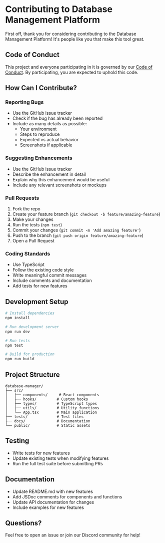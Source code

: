# Contributing to Database Management Platform

First off, thank you for considering contributing to the Database Management Platform! It's people like you that make this tool great.

## Code of Conduct

This project and everyone participating in it is governed by our [Code of Conduct](CODE_OF_CONDUCT.md). By participating, you are expected to uphold this code.

## How Can I Contribute?

### Reporting Bugs

- Use the GitHub issue tracker
- Check if the bug has already been reported
- Include as many details as possible:
  - Your environment
  - Steps to reproduce
  - Expected vs actual behavior
  - Screenshots if applicable

### Suggesting Enhancements

- Use the GitHub issue tracker
- Describe the enhancement in detail
- Explain why this enhancement would be useful
- Include any relevant screenshots or mockups

### Pull Requests

1. Fork the repo
2. Create your feature branch (`git checkout -b feature/amazing-feature`)
3. Make your changes
4. Run the tests (`npm test`)
5. Commit your changes (`git commit -m 'Add amazing feature'`)
6. Push to the branch (`git push origin feature/amazing-feature`)
7. Open a Pull Request

### Coding Standards

- Use TypeScript
- Follow the existing code style
- Write meaningful commit messages
- Include comments and documentation
- Add tests for new features

## Development Setup

```bash
# Install dependencies
npm install

# Run development server
npm run dev

# Run tests
npm test

# Build for production
npm run build
```

## Project Structure

```
database-manager/
├── src/
│   ├── components/     # React components
│   ├── hooks/         # Custom hooks
│   ├── types/         # TypeScript types
│   ├── utils/         # Utility functions
│   └── App.tsx        # Main application
├── tests/             # Test files
├── docs/              # Documentation
└── public/            # Static assets
```

## Testing

- Write tests for new features
- Update existing tests when modifying features
- Run the full test suite before submitting PRs

## Documentation

- Update README.md with new features
- Add JSDoc comments for components and functions
- Update API documentation for changes
- Include examples for new features

## Questions?

Feel free to open an issue or join our Discord community for help!
